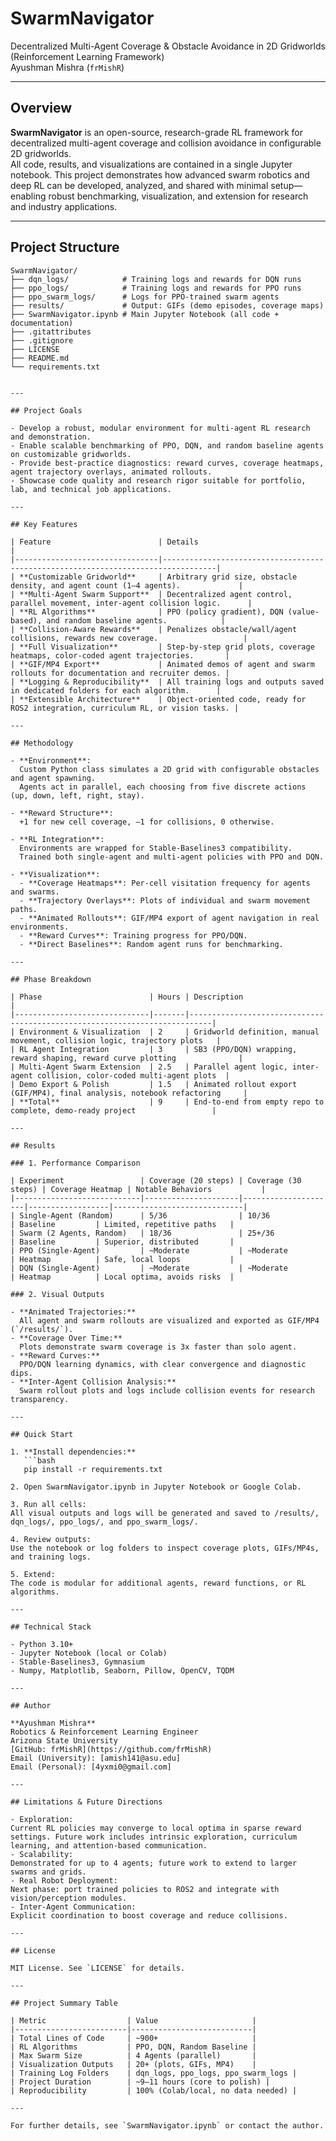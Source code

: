 # SwarmNavigator

Decentralized Multi-Agent Coverage & Obstacle Avoidance in 2D Gridworlds (Reinforcement Learning Framework)  
Ayushman Mishra (`frMishR`)

---

## Overview

**SwarmNavigator** is an open-source, research-grade RL framework for decentralized multi-agent coverage and collision avoidance in configurable 2D gridworlds.  
All code, results, and visualizations are contained in a single Jupyter notebook. This project demonstrates how advanced swarm robotics and deep RL can be developed, analyzed, and shared with minimal setup—enabling robust benchmarking, visualization, and extension for research and industry applications.

---

## Project Structure

```text
SwarmNavigator/
├── dqn_logs/            # Training logs and rewards for DQN runs
├── ppo_logs/            # Training logs and rewards for PPO runs
├── ppo_swarm_logs/      # Logs for PPO-trained swarm agents
├── results/             # Output: GIFs (demo episodes, coverage maps)
├── SwarmNavigator.ipynb # Main Jupyter Notebook (all code + documentation)
├── .gitattributes
├── .gitignore
├── LICENSE
├── README.md
└── requirements.txt


---

## Project Goals

- Develop a robust, modular environment for multi-agent RL research and demonstration.
- Enable scalable benchmarking of PPO, DQN, and random baseline agents on customizable gridworlds.
- Provide best-practice diagnostics: reward curves, coverage heatmaps, agent trajectory overlays, animated rollouts.
- Showcase code quality and research rigor suitable for portfolio, lab, and technical job applications.

---

## Key Features

| Feature                        | Details                                                                          |
|--------------------------------|----------------------------------------------------------------------------------|
| **Customizable Gridworld**     | Arbitrary grid size, obstacle density, and agent count (1–4 agents).             |
| **Multi-Agent Swarm Support**  | Decentralized agent control, parallel movement, inter-agent collision logic.      |
| **RL Algorithms**              | PPO (policy gradient), DQN (value-based), and random baseline agents.            |
| **Collision-Aware Rewards**    | Penalizes obstacle/wall/agent collisions, rewards new coverage.                   |
| **Full Visualization**         | Step-by-step grid plots, coverage heatmaps, color-coded agent trajectories.       |
| **GIF/MP4 Export**             | Animated demos of agent and swarm rollouts for documentation and recruiter demos. |
| **Logging & Reproducibility**  | All training logs and outputs saved in dedicated folders for each algorithm.      |
| **Extensible Architecture**    | Object-oriented code, ready for ROS2 integration, curriculum RL, or vision tasks. |

---

## Methodology

- **Environment**:  
  Custom Python class simulates a 2D grid with configurable obstacles and agent spawning.  
  Agents act in parallel, each choosing from five discrete actions (up, down, left, right, stay).

- **Reward Structure**:  
  +1 for new cell coverage, –1 for collisions, 0 otherwise.

- **RL Integration**:  
  Environments are wrapped for Stable-Baselines3 compatibility.  
  Trained both single-agent and multi-agent policies with PPO and DQN.

- **Visualization**:  
  - **Coverage Heatmaps**: Per-cell visitation frequency for agents and swarms.
  - **Trajectory Overlays**: Plots of individual and swarm movement paths.
  - **Animated Rollouts**: GIF/MP4 export of agent navigation in real environments.
  - **Reward Curves**: Training progress for PPO/DQN.
  - **Direct Baselines**: Random agent runs for benchmarking.

---

## Phase Breakdown

| Phase                        | Hours | Description                                                               |
|------------------------------|-------|---------------------------------------------------------------------------|
| Environment & Visualization  | 2     | Gridworld definition, manual movement, collision logic, trajectory plots   |
| RL Agent Integration         | 3     | SB3 (PPO/DQN) wrapping, reward shaping, reward curve plotting              |
| Multi-Agent Swarm Extension  | 2.5   | Parallel agent logic, inter-agent collision, color-coded multi-agent plots  |
| Demo Export & Polish         | 1.5   | Animated rollout export (GIF/MP4), final analysis, notebook refactoring     |
| **Total**                    | 9     | End-to-end from empty repo to complete, demo-ready project                 |

---

## Results

### 1. Performance Comparison

| Experiment                 | Coverage (20 steps) | Coverage (30 steps) | Coverage Heatmap | Notable Behaviors           |
|----------------------------|---------------------|---------------------|------------------|-----------------------------|
| Single-Agent (Random)      | 5/36                | 10/36               | Baseline         | Limited, repetitive paths   |
| Swarm (2 Agents, Random)   | 18/36               | 25+/36              | Baseline         | Superior, distributed       |
| PPO (Single-Agent)         | ~Moderate           | ~Moderate           | Heatmap          | Safe, local loops           |
| DQN (Single-Agent)         | ~Moderate           | ~Moderate           | Heatmap          | Local optima, avoids risks  |

### 2. Visual Outputs

- **Animated Trajectories:**  
  All agent and swarm rollouts are visualized and exported as GIF/MP4 (`/results/`).
- **Coverage Over Time:**  
  Plots demonstrate swarm coverage is 3x faster than solo agent.
- **Reward Curves:**  
  PPO/DQN learning dynamics, with clear convergence and diagnostic dips.
- **Inter-Agent Collision Analysis:**  
  Swarm rollout plots and logs include collision events for research transparency.

---

## Quick Start

1. **Install dependencies:**  
   ```bash
   pip install -r requirements.txt
   
2. Open SwarmNavigator.ipynb in Jupyter Notebook or Google Colab.

3. Run all cells:
All visual outputs and logs will be generated and saved to /results/, dqn_logs/, ppo_logs/, and ppo_swarm_logs/.

4. Review outputs:
Use the notebook or log folders to inspect coverage plots, GIFs/MP4s, and training logs.

5. Extend:
The code is modular for additional agents, reward functions, or RL algorithms.

---

## Technical Stack

- Python 3.10+
- Jupyter Notebook (local or Colab)
- Stable-Baselines3, Gymnasium
- Numpy, Matplotlib, Seaborn, Pillow, OpenCV, TQDM

---

## Author

**Ayushman Mishra**  
Robotics & Reinforcement Learning Engineer  
Arizona State University  
[GitHub: frMishR](https://github.com/frMishR)  
Email (University): [amish141@asu.edu]  
Email (Personal): [4yxmi0@gmail.com]

---

## Limitations & Future Directions

- Exploration:  
Current RL policies may converge to local optima in sparse reward settings. Future work includes intrinsic exploration, curriculum learning, and attention-based communication.
- Scalability:  
Demonstrated for up to 4 agents; future work to extend to larger swarms and grids.
- Real Robot Deployment:  
Next phase: port trained policies to ROS2 and integrate with vision/perception modules.
- Inter-Agent Communication:  
Explicit coordination to boost coverage and reduce collisions.

---

## License

MIT License. See `LICENSE` for details.

---

## Project Summary Table

| Metric                  | Value                     |
|-------------------------|---------------------------|
| Total Lines of Code     | ~900+                     |
| RL Algorithms           | PPO, DQN, Random Baseline |
| Max Swarm Size          | 4 Agents (parallel)       |
| Visualization Outputs   | 20+ (plots, GIFs, MP4)    |
| Training Log Folders    | dqn_logs, ppo_logs, ppo_swarm_logs |
| Project Duration        | ~9–11 hours (core to polish) |
| Reproducibility         | 100% (Colab/local, no data needed) |

---

For further details, see `SwarmNavigator.ipynb` or contact the author.
